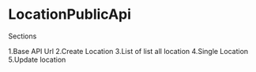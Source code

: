 # LocationPublicApi
Sections

1.Base API Url
2.Create Location
3.List of list all location
4.Single Location
5.Update location
